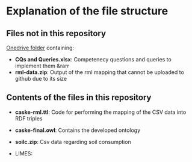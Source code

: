 # Explanation of the file structure

## Files not in this repository


 [Onedrive folder](https://liveunibo-my.sharepoint.com/personal/valentina_presutti_unibo_it/_layouts/15/onedrive.aspx?originalPath=aHR0cHM6Ly9saXZldW5pYm8tbXkuc2hhcmVwb2ludC5jb20vOmY6L2cvcGVyc29uYWwvdmFsZW50aW5hX3ByZXN1dHRpX3VuaWJvX2l0L0V2TTgwRVQzWHc1UHNvNjBQY3pkT0pBQkFWYzFFNlF0amNBSTRMQVZUOXdiTkE%5FcnRpbWU9TXBfNVpzTDUyRWc&id=%2Fpersonal%2Fvalentina%5Fpresutti%5Funibo%5Fit%2FDocuments%2FTeaching%2FKnowledgeEngineering%2FProjects%2FProject4%2D%20SoilConsumption%2FCal%C3%B2%2DScaramuzzi) containing:
 
* **CQs and Queries.xlsx**: Competenecy questions and queries to implement them &rarr
* **rml-data.zip**: Output of the rml mapping that cannot be uploaded to github due to its size
  


## Contents of the files in this repository

* **caske-rml.ttl**: Code for performing the mapping of the CSV data into RDF triples

* **caske-final.owl**: Contains the developed ontology  

* **soilc.zip**: Csv data regarding soil consumption
  
* LIMES:
